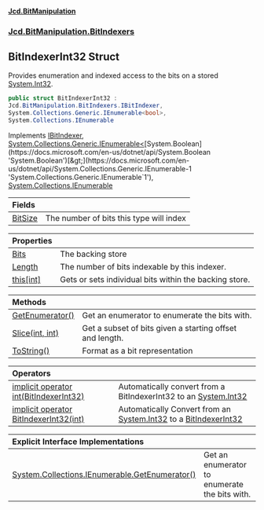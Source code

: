 #### [Jcd.BitManipulation](index.md 'index')
### [Jcd.BitManipulation.BitIndexers](Jcd.BitManipulation.BitIndexers.md 'Jcd.BitManipulation.BitIndexers')

## BitIndexerInt32 Struct

Provides enumeration and indexed access to the bits on a stored [System.Int32](https://docs.microsoft.com/en-us/dotnet/api/System.Int32 'System.Int32').

```csharp
public struct BitIndexerInt32 :
Jcd.BitManipulation.BitIndexers.IBitIndexer,
System.Collections.Generic.IEnumerable<bool>,
System.Collections.IEnumerable
```

Implements [IBitIndexer](Jcd.BitManipulation.BitIndexers.IBitIndexer.md 'Jcd.BitManipulation.BitIndexers.IBitIndexer'), [System.Collections.Generic.IEnumerable&lt;](https://docs.microsoft.com/en-us/dotnet/api/System.Collections.Generic.IEnumerable-1 'System.Collections.Generic.IEnumerable`1')[System.Boolean](https://docs.microsoft.com/en-us/dotnet/api/System.Boolean 'System.Boolean')[&gt;](https://docs.microsoft.com/en-us/dotnet/api/System.Collections.Generic.IEnumerable-1 'System.Collections.Generic.IEnumerable`1'), [System.Collections.IEnumerable](https://docs.microsoft.com/en-us/dotnet/api/System.Collections.IEnumerable 'System.Collections.IEnumerable')

| Fields | |
| :--- | :--- |
| [BitSize](Jcd.BitManipulation.BitIndexers.BitIndexerInt32.BitSize.md 'Jcd.BitManipulation.BitIndexers.BitIndexerInt32.BitSize') | The number of bits this type will index |

| Properties | |
| :--- | :--- |
| [Bits](Jcd.BitManipulation.BitIndexers.BitIndexerInt32.Bits.md 'Jcd.BitManipulation.BitIndexers.BitIndexerInt32.Bits') | The backing store |
| [Length](Jcd.BitManipulation.BitIndexers.BitIndexerInt32.Length.md 'Jcd.BitManipulation.BitIndexers.BitIndexerInt32.Length') | The number of bits indexable by this indexer. |
| [this[int]](Jcd.BitManipulation.BitIndexers.BitIndexerInt32.this[int].md 'Jcd.BitManipulation.BitIndexers.BitIndexerInt32.this[int]') | Gets or sets individual bits within the backing store. |

| Methods | |
| :--- | :--- |
| [GetEnumerator()](Jcd.BitManipulation.BitIndexers.BitIndexerInt32.GetEnumerator().md 'Jcd.BitManipulation.BitIndexers.BitIndexerInt32.GetEnumerator()') | Get an enumerator to enumerate the bits with. |
| [Slice(int, int)](Jcd.BitManipulation.BitIndexers.BitIndexerInt32.Slice(int,int).md 'Jcd.BitManipulation.BitIndexers.BitIndexerInt32.Slice(int, int)') | Get a subset of bits given a starting offset and length. |
| [ToString()](Jcd.BitManipulation.BitIndexers.BitIndexerInt32.ToString().md 'Jcd.BitManipulation.BitIndexers.BitIndexerInt32.ToString()') | Format as a bit representation |

| Operators | |
| :--- | :--- |
| [implicit operator int(BitIndexerInt32)](Jcd.BitManipulation.BitIndexers.BitIndexerInt32.op_Implicitint(Jcd.BitManipulation.BitIndexers.BitIndexerInt32).md 'Jcd.BitManipulation.BitIndexers.BitIndexerInt32.op_Implicit int(Jcd.BitManipulation.BitIndexers.BitIndexerInt32)') | Automatically convert from a BitIndexerInt32 to an [System.Int32](https://docs.microsoft.com/en-us/dotnet/api/System.Int32 'System.Int32') |
| [implicit operator BitIndexerInt32(int)](Jcd.BitManipulation.BitIndexers.BitIndexerInt32.op_ImplicitJcd.BitManipulation.BitIndexers.BitIndexerInt32(int).md 'Jcd.BitManipulation.BitIndexers.BitIndexerInt32.op_Implicit Jcd.BitManipulation.BitIndexers.BitIndexerInt32(int)') | Automatically Convert from an [System.Int32](https://docs.microsoft.com/en-us/dotnet/api/System.Int32 'System.Int32') to a [BitIndexerInt32](Jcd.BitManipulation.BitIndexers.BitIndexerInt32.md 'Jcd.BitManipulation.BitIndexers.BitIndexerInt32') |

| Explicit Interface Implementations | |
| :--- | :--- |
| [System.Collections.IEnumerable.GetEnumerator()](Jcd.BitManipulation.BitIndexers.BitIndexerInt32.System.Collections.IEnumerable.GetEnumerator().md 'Jcd.BitManipulation.BitIndexers.BitIndexerInt32.System.Collections.IEnumerable.GetEnumerator()') | Get an enumerator to enumerate the bits with. |
